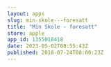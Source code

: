 ```yaml
---
layout: apps
slug: min-skole---foresatt
title: "Min Skole - foresatt"
store: apple
app_id: 1355018418
date: 2023-05-02T08:55:43Z
published: 2018-07-24T08:00:23Z
---
```

